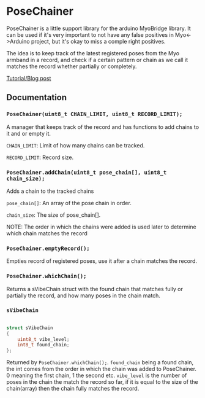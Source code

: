 # PoseChainer
PoseChainer is a little support library for the arduino MyoBridge library. It can be used if it's very important to not have any false positives in Myo<->Arduino project, but it's okay to miss a comple right positives.

The idea is to keep track of the latest registered poses from the Myo armband in a record, and check if a certain pattern or chain as we call it matches the record whether partially or completely.

[Tutorial/Blog post](https://blog.raquenaengineering.com/myo-powered-arduino-sketches-and-applications/)

## Documentation 

### `PoseChainer(uint8_t CHAIN_LIMIT, uint8_t RECORD_LIMIT);`

A manager that keeps track of the record and has functions to add chains to it and or empty it.

`CHAIN_LIMIT`: Limit of how many chains can be tracked.

`RECORD_LIMIT`: Record size. 

### `PoseChainer.addChain(uint8_t pose_chain[], uint8_t chain_size);`

Adds a chain to the tracked chains

`pose_chain[]`: An array of the pose chain in order.

`chain_size`: The size of pose_chain[].

NOTE: The order in which the chains were added is used later to determine which chain matches the record

### `PoseChainer.emptyRecord();`

Empties record of registered poses, use it after a chain matches the record.

### `PoseChainer.whichChain();`

Returns a sVibeChain struct with the found chain that matches fully or partially the record, and how many poses in the chain match. 

### `sVibeChain`
```c

struct sVibeChain  
{
    uint8_t vibe_level;
    int8_t found_chain;
};
```
Returned by `PoseChainer.whichChain();`. `found_chain` being a found chain, the int comes from the order in which the chain was added to PoseChainer. 0 meaning the first chain, 1 the second etc.
`vibe_level` is the number of poses in the chain the match the record so far, if it is equal to the size of the chain(array) then the chain fully matches the record.
